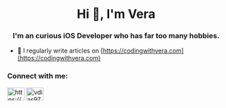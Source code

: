 <h1 align="center">Hi 👋, I'm Vera</h1>
<h3 align="center">I'm an curious iOS Developer who has far too many hobbies.</h3>

- 📝 I regularly write articles on [https://codingwithvera.com](https://codingwithvera.com)

<h3 align="left">Connect with me:</h3>
<p align="left">
<a href="https://linkedin.com/in/https://www.linkedin.com/in/vera-ricardina-dias/" target="blank"><img align="center" src="https://raw.githubusercontent.com/rahuldkjain/github-profile-readme-generator/master/src/images/icons/Social/linked-in-alt.svg" alt="https://www.linkedin.com/in/vera-ricardina-dias/" height="30" width="40" /></a>
<a href="https://www.leetcode.com/vdias97" target="blank"><img align="center" src="https://raw.githubusercontent.com/rahuldkjain/github-profile-readme-generator/master/src/images/icons/Social/leet-code.svg" alt="vdias97" height="30" width="40" /></a>
</p>

